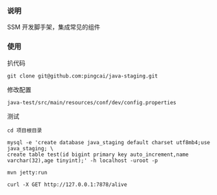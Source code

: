 ### 说明

SSM 开发脚手架，集成常见的组件

### 使用

扒代码

    git clone git@github.com:pingcai/java-staging.git

修改配置

    java-test/src/main/resources/conf/dev/config.properties

测试

```    
cd 项目根目录

mysql -e 'create database java_staging default charset utf8mb4;use java_staging; \
create table test(id bigint primary key auto_increment,name varchar(32),age tinyint);' -h localhost -uroot -p

mvn jetty:run

curl -X GET http://127.0.0.1:7878/alive

```